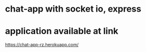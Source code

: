 # chat-app with socket io, express

# application available at link

https://chat-app-rz.herokuapp.com/
